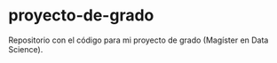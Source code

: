 # proyecto-de-grado
Repositorio con el código para mi proyecto de grado (Magíster en Data Science).
